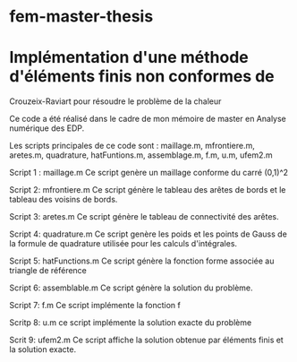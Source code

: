 # fem-master-thesis

# Implémentation d'une méthode d'éléments finis non conformes de
Crouzeix-Raviart pour résoudre le problème de la chaleur

Ce code a été réalisé dans le cadre de mon mémoire de master
en Analyse numérique des EDP.

Les scripts principales de ce code sont : maillage.m, mfrontiere.m,
aretes.m, quadrature, hatFuntions.m, assemblage.m, f.m, u.m, ufem2.m

Script 1 : maillage.m 
Ce script genère un maillage conforme du carré (0,1)^2

Script 2: mfrontiere.m 
Ce script génère le tableau des arêtes de bords et le tableau des voisins de bords.

Script 3: aretes.m
Ce script génère le tableau de connectivité des arêtes.

Script 4: quadrature.m
Ce script genère les poids et les points de Gauss de la formule de 
quadrature utilisée pour les calculs d'intégrales.

Script 5: hatFunctions.m
Ce script génère la fonction forme associée au triangle de référence

Script 6: assemblable.m
Ce script génère la solution du problème. 

Script 7: f.m
Ce script implémente la fonction f

Scritp 8: u.m
ce script implémente la solution exacte du problème

Scrit 9: ufem2.m
Ce script affiche la solution obtenue par éléments finis et la solution exacte.
